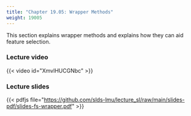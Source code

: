 ```yaml
---
title: "Chapter 19.05: Wrapper Methods"
weight: 19005
---
```

This section explains wrapper methods and explains how they can aid feature selection.

<!--more-->

### Lecture video

{{< video id="XmvlHUCGNbc" >}}

### Lecture slides

{{< pdfjs file="https://github.com/slds-lmu/lecture_sl/raw/main/slides-pdf/slides-fs-wrapper.pdf" >}}

